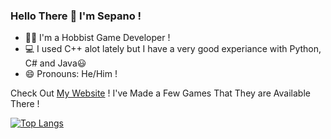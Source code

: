 ### Hello There 👋 I'm Sepano ! 
- 👨‍💻 I'm a Hobbist Game Developer !
- 💻 I used C++ alot lately but I have a very good experiance with Python, C# and Java😃
- 😄 Pronouns: He/Him !

Check Out [My Website](https://sepandi.github.io) ! I've Made a Few Games That They are Available There !

[![Top Langs](https://github-readme-stats.vercel.app/api/top-langs/?username=Sepandi&hide=objective-c&layout=compact&theme=radical)](https://github.com/anuraghazra/github-readme-stats)
